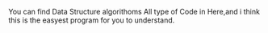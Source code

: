 You can find Data Structure algorithoms All type of Code in Here,and i think this is the easyest program for you to understand.
